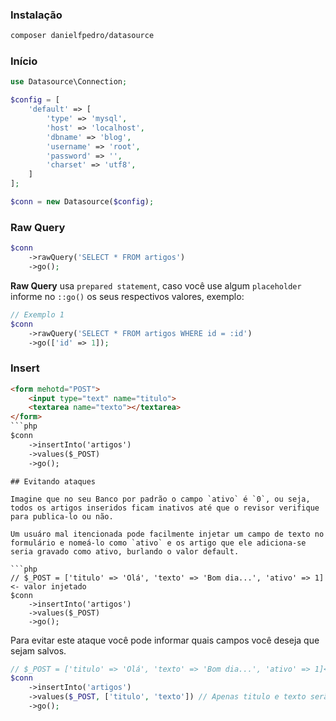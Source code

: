 ### Instalação
```bash
composer danielfpedro/datasource
```

### Início
```php
use Datasource\Connection;

$config = [
	'default' => [
		'type' => 'mysql',
		'host' => 'localhost',
		'dbname' => 'blog',
		'username' => 'root',
		'password' => '',
		'charset' => 'utf8',
	]
];

$conn = new Datasource($config);
```

### Raw Query
```php
$conn
	->rawQuery('SELECT * FROM artigos')
	->go();
```

**Raw Query** usa `prepared statement`, caso você use algum `placeholder` informe no `::go()` os seus respectivos valores, exemplo:
```php
// Exemplo 1
$conn
	->rawQuery('SELECT * FROM artigos WHERE id = :id')
	->go(['id' => 1]);

```
### Insert
```html
<form mehotd="POST">
	<input type="text" name="titulo">
	<textarea name="texto"></textarea>
</form>
```php
$conn
	->insertInto('artigos')
	->values($_POST)
	->go();
````
```
## Evitando ataques

Imagine que no seu Banco por padrão o campo `ativo` é `0`, ou seja, todos os artigos inseridos ficam inativos até que o revisor verifique para publica-lo ou não.

Um usuáro mal itencionada pode facilmente injetar um campo de texto no formulário e nomeá-lo como `ativo` e os artigo que ele adiciona-se seria gravado como ativo, burlando o valor default.

```php
// $_POST = ['titulo' => 'Olá', 'texto' => 'Bom dia...', 'ativo' => 1]<- valor injetado
$conn
	->insertInto('artigos')
	->values($_POST)
	->go();
```

Para evitar este ataque você pode informar quais campos você deseja que sejam salvos.
```php
// $_POST = ['titulo' => 'Olá', 'texto' => 'Bom dia...', 'ativo' => 1]<- valor injetado
$conn
	->insertInto('artigos')
	->values($_POST, ['titulo', 'texto']) // Apenas titulo e texto serão salvos.
	->go();
```